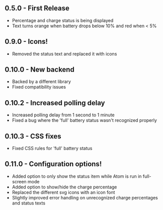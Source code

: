 ## 0.5.0 - First Release
* Percentage and charge status is being displayed
* Text turns orange when battery drops below 10% and red when < 5%

## 0.9.0 - Icons!
* Removed the status text and replaced it with icons

## 0.10.0 - New backend
* Backed by a different library
* Fixed compatibility issues

## 0.10.2 - Increased polling delay
* Increased polling delay from 1 second to 1 minute
* Fixed a bug where the 'full' battery status wasn't recognized properly

## 0.10.3 - CSS fixes
* Fixed CSS rules for 'full' battery status

## 0.11.0 - Configuration options!
* Added option to only show the status item while Atom is run in full-screen mode
* Added option to show/hide the charge percentage
* Replaced the different svg icons with an icon font
* Slightly improved error handling on unrecognized charge percentages and status texts
